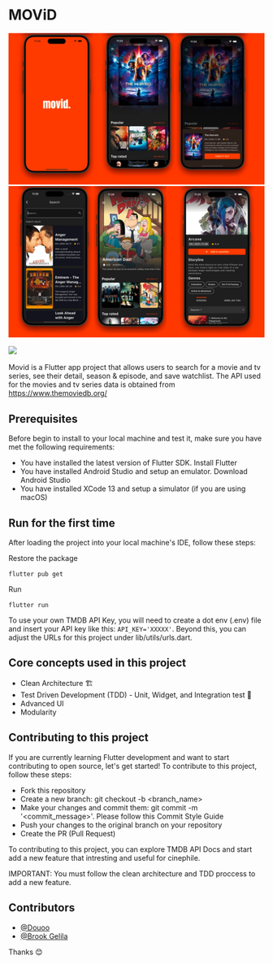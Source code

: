 # MOViD

![Screenshot preview](preview/Showcase.png)
![Screenshot preview II](<preview/Showcase II.png>)

 <img src="./preview/video_preview.gif"/>

Movid is a Flutter app project that allows users to search for a movie and tv series, see their detail, season & episode, and save watchlist. The API used for the movies and tv series data is obtained from https://www.themoviedb.org/

## Prerequisites

Before begin to install to your local machine and test it, make sure you have met the following requirements:

- You have installed the latest version of Flutter SDK. Install Flutter
- You have installed Android Studio and setup an emulator. Download Android Studio
- You have installed XCode 13 and setup a simulator (if you are using macOS)

## Run for the first time

After loading the project into your local machine's IDE, follow these steps:

Restore the package

```
flutter pub get
```

Run

```
flutter run
```

To use your own TMDB API Key, you will need to create a dot env (.env) file and insert your API key like this: `API_KEY='XXXXX'`. Beyond this, you can adjust the URLs for this project under lib/utils/urls.dart.

## Core concepts used in this project

- Clean Architecture 🏗️
- Test Driven Development (TDD) - Unit, Widget, and Integration test 🧪
- Advanced UI
- Modularity

## Contributing to this project

If you are currently learning Flutter development and want to start contributing to open source, let's get started! To contribute to this project, follow these steps:

- Fork this repository
- Create a new branch: git checkout -b <branch_name>
- Make your changes and commit them: git commit -m '<commit_message>'. Please follow this Commit Style Guide
- Push your changes to the original branch on your repository
- Create the PR (Pull Request)

To contributing to this project, you can explore TMDB API Docs and start add a new feature that intresting and useful for cinephile.

IMPORTANT: You must follow the clean architecture and TDD proccess to add a new feature.

## Contributors

- [@Douoo](https://github.com/Douoo)
- [@Brook Gelila](https://github.com/BGLeee)

Thanks 😊
